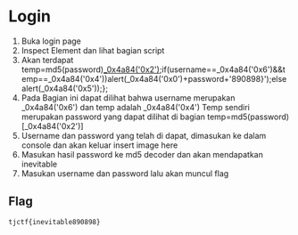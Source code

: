 # Login

1. Buka login page
2. Inspect Element dan lihat bagian script
3. Akan terdapat temp=md5(password)[_0x4a84('0x2')]();if(username==_0x4a84('0x6')&&temp==_0x4a84('0x4'))alert(_0x4a84('0x0')+password+'890898}');else alert(_0x4a84('0x5'));};
4. Pada Bagian ini dapat dilihat bahwa username merupakan _0x4a84('0x6') dan temp adalah _0x4a84('0x4') Temp sendiri merupakan password yang dapat dilihat di bagian temp=md5(password)[_0x4a84('0x2')]
5. Username dan password yang telah di dapat, dimasukan ke dalam console dan akan keluar
   insert image here
6. Masukan hasil password ke md5 decoder dan akan mendapatkan inevitable
7. Masukan username dan password lalu akan muncul flag

## Flag
```
tjctf{inevitable890898}
```